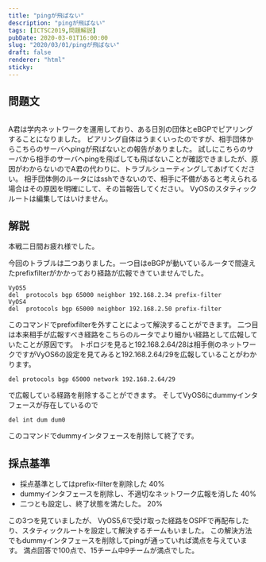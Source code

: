 ```yaml
---
title: "pingが飛ばない"
description: "pingが飛ばない"
tags: [ICTSC2019,問題解説]
pubDate: 2020-03-01T16:00:00
slug: "2020/03/01/pingが飛ばない"
draft: false
renderer: "html"
sticky: 
---
```



<h2 id="%E5%95%8F%E9%A1%8C%E6%96%87">問題文&nbsp;<a href="https://wiki.icttoracon.net/ictsc2019/problems/takumi:bgp/blog/#%E5%95%8F%E9%A1%8C%E6%96%87"></a>&nbsp;</h2>



<figure class="wp-block-image"><img decoding="async" src="https://i.imgur.com/UbeEY9M.jpg.webp" alt=""/></figure>



<p>A君は学内ネットワークを運用しており、ある日別の団体とeBGPでピアリングすることになりました。 ピアリング自体はうまくいったのですが、相手団体からこちらのサーバへpingが飛ばないとの報告がありました。 試しにこちらのサーバから相手のサーバへpingを飛ばしても飛ばないことが確認できましたが、原因がわからないのでA君の代わりに、トラブルシューティングしてあげてください。 相手団体側のルータにはsshできないので、相手に不備があると考えられる場合はその原因を明確にして、その旨報告してください。 VyOSのスタティックルートは編集してはいけません。&nbsp;</p>



<h2 id="%E8%A7%A3%E8%AA%AC">解説&nbsp;<a href="https://wiki.icttoracon.net/ictsc2019/problems/takumi:bgp/blog/#%E8%A7%A3%E8%AA%AC"></a>&nbsp;</h2>



<p>本戦二日間お疲れ様でした。</p>



<p>今回のトラブルは二つありました。一つ目はeBGPが動いているルータで間違えたprefixfilterがかかっており経路が広報できていませんでした。</p>


<div class="wp-block-syntaxhighlighter-code "><pre class="brush: plain; title: ; title: ; notranslate" title=""><code>VyOS5
del  protocols bgp 65000 neighbor 192.168.2.34 prefix-filter 
VyOS4
del  protocols bgp 65000 neighbor 192.168.2.50 prefix-filter </code></pre></div>


<p>このコマンドでprefixfilterを外すことによって解決することができます。 二つ目は本来相手が広報すべき経路をこちらのルータでより細かい経路として広報していたことが原因です。 トポロジを見ると192.168.2.64/28は相手側のネットワークですがVyOS6の設定を見てみると192.168.2.64/29を広報していることがわかります。</p>


<div class="wp-block-syntaxhighlighter-code "><pre class="brush: plain; title: ; title: ; notranslate" title=""><code>del protocols bgp 65000 network 192.168.2.64/29</code></pre></div>


<p>で広報している経路を削除することができます。 そしてVyOS6にdummyインタフェースが存在しているので</p>


<div class="wp-block-syntaxhighlighter-code "><pre class="brush: plain; title: ; title: ; notranslate" title=""><code>del int dum dum0</code></pre></div>


<p>このコマンドでdummyインタフェースを削除して終了です。</p>



<h2 id="%E6%8E%A1%E7%82%B9%E5%9F%BA%E6%BA%96">採点基準&nbsp;<a href="https://wiki.icttoracon.net/ictsc2019/problems/takumi:bgp/blog/#%E6%8E%A1%E7%82%B9%E5%9F%BA%E6%BA%96"></a>&nbsp;</h2>



<ul><li>採点基準としてはprefix-filterを削除した 40%</li><li>dummyインタフェースを削除し、不適切なネットワーク広報を消した 40%</li><li>二つとも設定し、終了状態を満たした。 20%</li></ul>



<p>この3つを見ていましたが、 VyOS5,6で受け取った経路をOSPFで再配布したり、スタティックルートを設定して解決するチームもいました。 この解決方法でもdummyインタフェースを削除してpingが通っていれば満点を与えています。 満点回答で100点で、15チーム中9チームが満点でした。</p>
